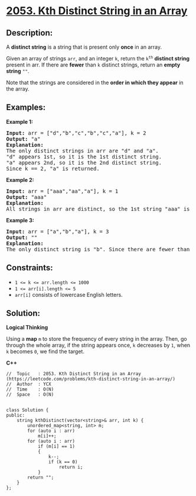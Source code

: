# [2053. Kth Distinct String in an Array](https://leetcode.com/problems/kth-distinct-string-in-an-array/)


## Description:

<p>A <strong>distinct string</strong> is a string that is present only <strong>once</strong> in an array.</p>
<p>Given an array of strings <code>arr</code>, and an integer <code>k</code>, return the <code>k<sup>th</sup></code> <strong>distinct string</strong> present in arr. If there are <strong>fewer</strong> than <code>k</code> distinct strings, return an <strong>empty string</strong> <code>""</code>.</p>
<p>Note that the strings are considered in the <strong>order in which they appear</strong> in the array.</p>


## Examples:

<strong>Example 1:</strong>
<pre>
<strong>Input:</strong> arr = ["d","b","c","b","c","a"], k = 2
<strong>Output:</strong> "a"
<strong>Explanation:</strong> 
The only distinct strings in arr are "d" and "a".
"d" appears 1st, so it is the 1st distinct string.
"a" appears 2nd, so it is the 2nd distinct string.
Since k == 2, "a" is returned. 
</pre>

<strong>Example 2:</strong>
<pre>
<strong>Input:</strong> arr = ["aaa","aa","a"], k = 1
<strong>Output:</strong> "aaa"
<strong>Explanation:</strong> 
All strings in arr are distinct, so the 1st string "aaa" is returned.
</pre>

<strong>Example 3:</strong>
<pre>
<strong>Input:</strong> arr = ["a","b","a"], k = 3
<strong>Output:</strong> ""
<strong>Explanation:</strong> 
The only distinct string is "b". Since there are fewer than 3 distinct strings, we return an empty string "".
</pre>


## Constraints:

<ul>
  <li><code>1 &lt;= k &lt;= arr.length &lt;= 1000</code></li>
  <li><code>1 &lt;= arr[i].length &lt;= 5</code></li>
  <li><code>arr[i]</code> consists of lowercase English letters.</li>
</ul>


## Solution:

<strong>Logical Thinking</strong>
<p>Using a <strong>map</strong> <code>m</code> to store the frequency of every string in the array. Then, go through the whole array, if the string appears once, <code>k</code> decreases by <code>1</code>, when <code>k</code> becomes <code>0</code>, we find the target.</p>


<strong>C++</strong>

```
//  Topic   : 2053. Kth Distinct String in an Array (https://leetcode.com/problems/kth-distinct-string-in-an-array/)
//  Author  : YCX
//  Time    : O(N)
//  Space   : O(N)


class Solution {
public:
    string kthDistinct(vector<string>& arr, int k) {
        unordered_map<string, int> m;
        for (auto i : arr)
            m[i]++;
        for (auto i : arr)
            if (m[i] == 1)
            {
                k--;
                if (k == 0)
                    return i;
            }
        return "";
    }
};
```
